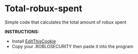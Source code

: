 # Total-robux-spent
Simple code that calculates the total amount of robux spent

**INSTRUCTIONS:**
- Install [EditThisCookie](https://chrome.google.com/webstore/detail/editthiscookie/fngmhnnpilhplaeedifhccceomclgfbg?hl=en)
- Copy your .ROBLOSECURITY then paste it into the program

